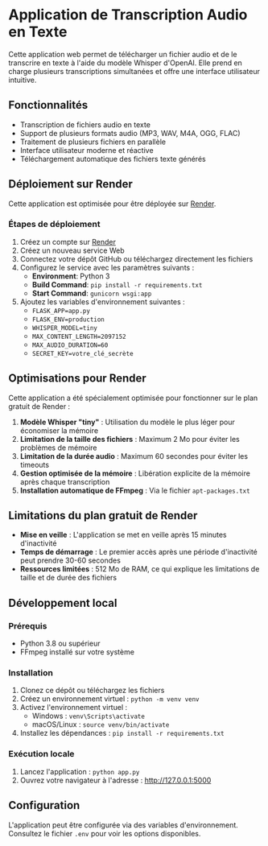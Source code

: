 # Application de Transcription Audio en Texte

Cette application web permet de télécharger un fichier audio et de le transcrire en texte à l'aide du modèle Whisper d'OpenAI. Elle prend en charge plusieurs transcriptions simultanées et offre une interface utilisateur intuitive.

## Fonctionnalités

- Transcription de fichiers audio en texte
- Support de plusieurs formats audio (MP3, WAV, M4A, OGG, FLAC)
- Traitement de plusieurs fichiers en parallèle
- Interface utilisateur moderne et réactive
- Téléchargement automatique des fichiers texte générés

## Déploiement sur Render

Cette application est optimisée pour être déployée sur [Render](https://render.com/).

### Étapes de déploiement

1. Créez un compte sur [Render](https://render.com/)
2. Créez un nouveau service Web
3. Connectez votre dépôt GitHub ou téléchargez directement les fichiers
4. Configurez le service avec les paramètres suivants :
   - **Environment**: Python 3
   - **Build Command**: `pip install -r requirements.txt`
   - **Start Command**: `gunicorn wsgi:app`
5. Ajoutez les variables d'environnement suivantes :
   - `FLASK_APP=app.py`
   - `FLASK_ENV=production`
   - `WHISPER_MODEL=tiny`
   - `MAX_CONTENT_LENGTH=2097152`
   - `MAX_AUDIO_DURATION=60`
   - `SECRET_KEY=votre_clé_secrète`

## Optimisations pour Render

Cette application a été spécialement optimisée pour fonctionner sur le plan gratuit de Render :

1. **Modèle Whisper "tiny"** : Utilisation du modèle le plus léger pour économiser la mémoire
2. **Limitation de la taille des fichiers** : Maximum 2 Mo pour éviter les problèmes de mémoire
3. **Limitation de la durée audio** : Maximum 60 secondes pour éviter les timeouts
4. **Gestion optimisée de la mémoire** : Libération explicite de la mémoire après chaque transcription
5. **Installation automatique de FFmpeg** : Via le fichier `apt-packages.txt`

## Limitations du plan gratuit de Render

- **Mise en veille** : L'application se met en veille après 15 minutes d'inactivité
- **Temps de démarrage** : Le premier accès après une période d'inactivité peut prendre 30-60 secondes
- **Ressources limitées** : 512 Mo de RAM, ce qui explique les limitations de taille et de durée des fichiers

## Développement local

### Prérequis

- Python 3.8 ou supérieur
- FFmpeg installé sur votre système

### Installation

1. Clonez ce dépôt ou téléchargez les fichiers
2. Créez un environnement virtuel : `python -m venv venv`
3. Activez l'environnement virtuel :
   - Windows : `venv\Scripts\activate`
   - macOS/Linux : `source venv/bin/activate`
4. Installez les dépendances : `pip install -r requirements.txt`

### Exécution locale

1. Lancez l'application : `python app.py`
2. Ouvrez votre navigateur à l'adresse : http://127.0.0.1:5000

## Configuration

L'application peut être configurée via des variables d'environnement. Consultez le fichier `.env` pour voir les options disponibles. 